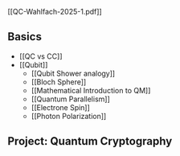 [[QC-Wahlfach-2025-1.pdf]]


## Basics

- [[QC vs CC]]
- [[Qubit]]
	- [[Qubit Shower analogy]]
	- [[Bloch Sphere]]
	- [[Mathematical Introduction to QM]]
	- [[Quantum Parallelism]]
	- [[Electrone Spin]]
	- [[Photon Polarization]]



## Project: Quantum Cryptography


